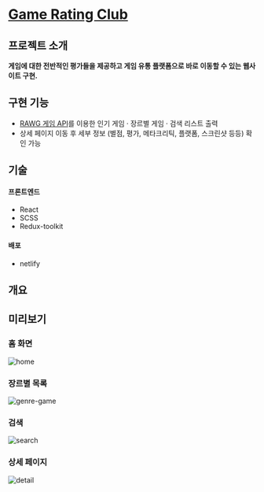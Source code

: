 # [Game Rating Club](https://play-every-game.netlify.app/)

## 프로젝트 소개
**게임에 대한 전반적인 평가들을 제공하고 게임 유통 플랫폼으로 바로 이동할 수 있는 웹사이트 구현.**

## 구현 기능
- [RAWG 게임 API](https://rawg.io/apidocs)를 이용한 인기 게임 · 장르별 게임 · 검색 리스트 출력  
- 상세 페이지 이동 후 세부 정보 (별점, 평가, 메타크리틱, 플랫폼, 스크린샷 등등) 확인 가능

## 기술
#### 프론트엔드
- React  
- SCSS  
- Redux-toolkit  

#### 배포
- netlify

## 개요


## 미리보기
### 홈 화면  
![home](https://user-images.githubusercontent.com/96046698/201477721-25cdae88-e0d7-4ce8-af36-777ea36a9661.png)  
  
### 장르별 목록  
![genre-game](https://user-images.githubusercontent.com/96046698/201486543-81e5e4b4-c5c0-4c2e-b955-33f40708eb7e.gif)  

 
### 검색  
![search](https://user-images.githubusercontent.com/96046698/201478826-e6a72c71-2535-4447-8335-82306ec233c0.gif)  

### 상세 페이지  
![detail](https://user-images.githubusercontent.com/96046698/201479013-8aa0c940-490c-4949-8bfc-cfe499a3a9f4.png)  





